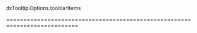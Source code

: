 <!--id-->dxTooltip.Options.toolbarItems<!--/id-->
<!--merge--><!--/merge-->
<!--hidden--><!--/hidden-->
===========================================================================
